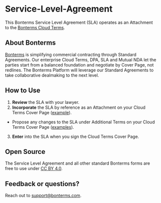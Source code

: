 # Service-Level-Agreement
This Bonterms Service Level Agreement (SLA) operates as an Attachment to the [Bonterms Cloud Terms](https://github.com/Bonterms/Cloud-Terms).

## About Bonterms
[Bonterms](https://bonterms.com/) is simplifying commercial contracting through Standard Agreements. Our enterprise Cloud Terms, DPA, SLA and Mutual NDA let the parties start from a balanced foundation and negotiate by Cover Page, not redlines. The Bonterms Platform will leverage our Standard Agreements to take collaborative dealmaking to the next level.

## How to Use
1. **Review** the SLA with your lawyer.
2. **Incorporate** the SLA by reference as an Attachment on your Cloud Terms Cover Page ([example](https://bonterms.com/forms/additional-terms-toolkit/#attachments)).
- Propose any changes to the SLA under Additional Terms on your Cloud Terms Cover Page ([examples](https://bonterms.com/forms/additional-terms-toolkit/)).
3. **Enter** into the SLA when you sign the Cloud Terms Cover Page.

## Open Source
The Service Level Agreement and all other standard Bonterms forms are free to use under [CC BY 4.0](https://creativecommons.org/licenses/by/4.0/legalcode).

## Feedback or questions?
Reach out to support@bonterms.com.
